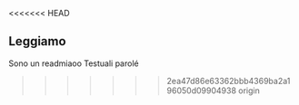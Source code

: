 <<<<<<< HEAD
## Leggiamo
Sono un readmiaoo
Testuali parolé
>>>>>>> 2ea47d86e63362bbb4369ba2a196050d09904938
>>>>>>> origin
